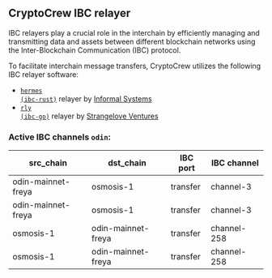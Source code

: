 ## CryptoCrew IBC relayer
IBC relayers play a crucial role in the interchain by efficiently managing and transmitting data and assets between different blockchain networks using the Inter-Blockchain Communication (IBC) protocol.

To facilitate interchain message transfers, CryptoCrew utilizes the following IBC relayer software: 
- <a href="https://github.com/informalsystems/hermes"><code>hermes (ibc-rust)</code></a> relayer by [Informal Systems](https://github.com/informalsystems)
- <a href="https://github.com/cosmos/relayer"><code>rly (ibc-go)</code></a> relayer by [Strangelove Ventures](https://github.com/strangelove-ventures)

### Active IBC channels `odin`:
| src_chain | dst_chain | IBC port | IBC channel |
| --------------- | --------------- | ------------ | ------------------- |
| odin-mainnet-freya | osmosis-1 | transfer | channel-3 |
| odin-mainnet-freya | osmosis-1 | transfer | channel-3 |
| osmosis-1 | odin-mainnet-freya | transfer | channel-258 |
| osmosis-1 | odin-mainnet-freya | transfer | channel-258 |